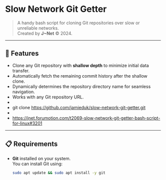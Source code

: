 # Slow Network Git Getter

> A handy bash script for cloning Git repositories over slow or unreliable networks.  
> Created by **J~Net** © 2024.

---

## 🚀 Features
- Clone any Git repository with **shallow depth** to minimize initial data transfer.
- Automatically fetch the remaining commit history after the shallow clone.
- Dynamically determines the repository directory name for seamless navigation.
- Works with any Git repository URL.
- 
- git clone https://github.com/jamieduk/slow-network-git-getter.git
- 
- https://jnet.forumotion.com/t2069-slow-network-git-getter-bash-script-for-linux#3201
---

## 📋 Requirements
- **Git** installed on your system.  
  You can install Git using:
  ```bash
  sudo apt update && sudo apt install -y git

